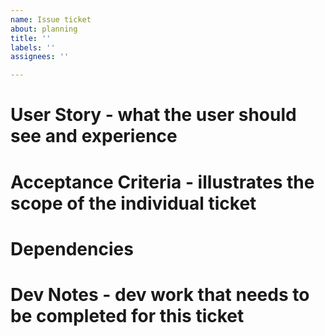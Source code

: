 ```yaml
---
name: Issue ticket
about: planning
title: ''
labels: ''
assignees: ''

---
```


# User Story - what the user should see and experience


# Acceptance Criteria - illustrates the scope of the individual ticket


# Dependencies


# Dev Notes - dev work that needs to be completed for this ticket
